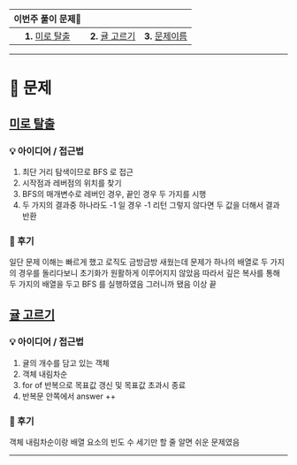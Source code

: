 | 이번주 풀이 문제🧩  |                   |                |
|:-------------:|:-------------------:|:-------------------:|
| **1.** [미로 탈출](https://school.programmers.co.kr/learn/courses/30/lessons/159993) | **2.** [귤 고르기](https://school.programmers.co.kr/learn/courses/30/lessons/138476) | **3.** [문제이름](링크) |
---

# 🧩 문제

## [미로 탈출](https://school.programmers.co.kr/learn/courses/30/lessons/159993)

### 💡 아이디어 / 접근법 
1. 최단 거리 탐색이므로 BFS 로 접근
2. 시작점과 레버점의 위치를 찾기
3. BFS의 매개변수로 레버인 경우, 끝인 경우 두 가지를 시행
4. 두 가지의 결과중 하나라도 -1 일 경우 -1 리턴 그렇지 않다면 두 값을 더해서 결과 반환

### 🤔 후기
일단 문제 이해는 빠르게 했고 로직도 금방금방 새웠는데 문제가 하나의 배열로 두 가지의 경우를 돌리다보니 초기화가 원활하게 이루어지지 않았음 따라서 깊은 복사를 통해 두 가지의 배열을 두고 BFS 를 실행하였음 그러니까 됐음 이상 끝

## [귤 고르기](https://school.programmers.co.kr/learn/courses/30/lessons/138476)

### 💡 아이디어 / 접근법 
1. 귤의 개수를 담고 있는 객체 
2. 객체 내림차순
3. for of 반복으로 목표값 갱신 및 목표값 초과시 종료
4. 반복문 안쪽에서 answer ++

### 🤔 후기
객체 내림차순이랑 배열 요소의 빈도 수 세기만 할 줄 알면 쉬운 문제였음

---